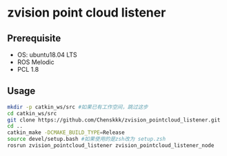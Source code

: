 # zvision point cloud listener

## Prerequisite
* OS: ubuntu18.04 LTS
* ROS Melodic
* PCL 1.8

## Usage
```bash
mkdir -p catkin_ws/src #如果已有工作空间，跳过这步
cd catkin_ws/src
git clone https://github.com/Chenskkk/zvision_pointcloud_listener.git
cd ..
catkin_make -DCMAKE_BUILD_TYPE=Release
source devel/setup.bash #如果使用的是zsh改为 setup.zsh
rosrun zvision_pointcloud_listener zvision_pointcloud_listener_node
```